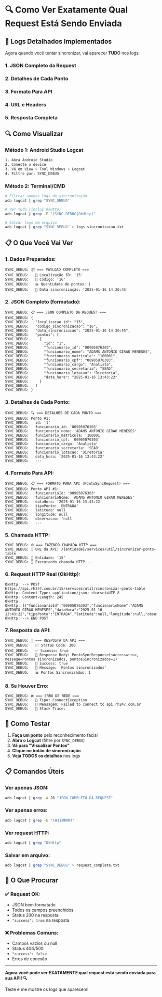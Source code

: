 # 🔍 Como Ver Exatamente Qual Request Está Sendo Enviada

## 📱 **Logs Detalhados Implementados**

Agora quando você tentar sincronizar, vai aparecer **TUDO** nos logs:

### 1. **JSON Completo da Request**
### 2. **Detalhes de Cada Ponto**  
### 3. **Formato Para API**
### 4. **URL e Headers**
### 5. **Resposta Completa**

## 🔍 **Como Visualizar**

### **Método 1: Android Studio Logcat**
```bash
1. Abra Android Studio
2. Conecte o device
3. Vá em View > Tool Windows > Logcat
4. Filtre por: SYNC_DEBUG
```

### **Método 2: Terminal/CMD**
```bash
# Filtrar apenas logs de sincronização
adb logcat | grep "SYNC_DEBUG"

# Ver tudo (inclui OkHttp)
adb logcat | grep -E "(SYNC_DEBUG|OkHttp)"

# Salvar logs em arquivo
adb logcat | grep "SYNC_DEBUG" > logs_sincronizacao.txt
```

## 📋 **O Que Você Vai Ver**

### **1. Dados Preparados:**
```
SYNC_DEBUG: 📦 === PAYLOAD COMPLETO ===
SYNC_DEBUG:   📍 Localização ID: '15'
SYNC_DEBUG:   🔑 Código: '16'
SYNC_DEBUG:   📊 Quantidade de pontos: 1
SYNC_DEBUG:   📅 Data sincronização: '2025-01-16 14:30:45'
```

### **2. JSON Completo (formatado):**
```
SYNC_DEBUG: 📋 === JSON COMPLETO DA REQUEST ===
SYNC_DEBUG: {
SYNC_DEBUG:   "localizacao_id": "15",
SYNC_DEBUG:   "codigo_sincronizacao": "16",
SYNC_DEBUG:   "data_sincronizacao": "2025-01-16 14:30:45",
SYNC_DEBUG:   "pontos": [
SYNC_DEBUG:     {
SYNC_DEBUG:       "id": "1",
SYNC_DEBUG:       "funcionario_id": "00905076303",
SYNC_DEBUG:       "funcionario_nome": "ADAMS ANTONIO GIRAO MENESES",
SYNC_DEBUG:       "funcionario_matricula": "100001",
SYNC_DEBUG:       "funcionario_cpf": "00905076303",
SYNC_DEBUG:       "funcionario_cargo": "Analista",
SYNC_DEBUG:       "funcionario_secretaria": "SEAD",
SYNC_DEBUG:       "funcionario_lotacao": "Diretoria",
SYNC_DEBUG:       "data_hora": "2025-01-16 13:43:22"
SYNC_DEBUG:     }
SYNC_DEBUG:   ]
SYNC_DEBUG: }
```

### **3. Detalhes de Cada Ponto:**
```
SYNC_DEBUG: 🔍 === DETALHES DE CADA PONTO ===
SYNC_DEBUG: Ponto #1:
SYNC_DEBUG:   id: '1'
SYNC_DEBUG:   funcionario_id: '00905076303'
SYNC_DEBUG:   funcionario_nome: 'ADAMS ANTONIO GIRAO MENESES'
SYNC_DEBUG:   funcionario_matricula: '100001'
SYNC_DEBUG:   funcionario_cpf: '00905076303'
SYNC_DEBUG:   funcionario_cargo: 'Analista'
SYNC_DEBUG:   funcionario_secretaria: 'SEAD'
SYNC_DEBUG:   funcionario_lotacao: 'Diretoria'
SYNC_DEBUG:   data_hora: '2025-01-16 13:43:22'
SYNC_DEBUG:   ---
```

### **4. Formato Para API:**
```
SYNC_DEBUG: 📋 === FORMATO PARA API (PontoSyncRequest) ===
SYNC_DEBUG: Ponto API #1:
SYNC_DEBUG:   funcionarioId: '00905076303'
SYNC_DEBUG:   funcionarioNome: 'ADAMS ANTONIO GIRAO MENESES'
SYNC_DEBUG:   dataHora: '2025-01-16 13:43:22'
SYNC_DEBUG:   tipoPonto: 'ENTRADA'
SYNC_DEBUG:   latitude: null
SYNC_DEBUG:   longitude: null
SYNC_DEBUG:   observacao: 'null'
SYNC_DEBUG:   ---
```

### **5. Chamada HTTP:**
```
SYNC_DEBUG: 🌐 === FAZENDO CHAMADA HTTP ===
SYNC_DEBUG: 🔗 URL da API: /{entidade}/services/util/sincronizar-ponto-table
SYNC_DEBUG: 🔗 Entidade: '15'
SYNC_DEBUG: 🔄 Executando chamada HTTP...
```

### **6. Request HTTP Real (OkHttp):**
```
OkHttp: --> POST https://api.rh247.com.br/15/services/util/sincronizar-ponto-table
OkHttp: Content-Type: application/json; charset=UTF-8
OkHttp: Content-Length: 245
OkHttp: 
OkHttp: [{"funcionarioId":"00905076303","funcionarioNome":"ADAMS ANTONIO GIRAO MENESES","dataHora":"2025-01-16 13:43:22","tipoPonto":"ENTRADA","latitude":null,"longitude":null,"observacao":null}]
OkHttp: --> END POST
```

### **7. Resposta da API:**
```
SYNC_DEBUG: 📡 === RESPOSTA DA API ===
SYNC_DEBUG:   📈 Status Code: 200
SYNC_DEBUG:   ✅ Sucesso: true
SYNC_DEBUG:   📝 Response Body: PontoSyncResponse(success=true, message=Pontos sincronizados, pontosSincronizados=1)
SYNC_DEBUG:   🎯 Success: true
SYNC_DEBUG:   💬 Message: 'Pontos sincronizados'
SYNC_DEBUG:   📊 Pontos Sincronizados: 1
```

### **8. Se Houver Erro:**
```
SYNC_DEBUG: ❌ === ERRO DE REDE ===
SYNC_DEBUG:   🔴 Tipo: ConnectException
SYNC_DEBUG:   💬 Mensagem: Failed to connect to api.rh247.com.br
SYNC_DEBUG:   📍 Stack Trace:
```

## 🧪 **Como Testar**

1. **Faça um ponto** pelo reconhecimento facial
2. **Abra o Logcat** (filtre por `SYNC_DEBUG`)
3. **Vá para "Visualizar Pontos"**
4. **Clique no botão de sincronização**
5. **Veja TODOS os detalhes** nos logs

## 📋 **Comandos Úteis**

### **Ver apenas JSON:**
```bash
adb logcat | grep -A 20 "JSON COMPLETO DA REQUEST"
```

### **Ver apenas erros:**
```bash
adb logcat | grep -E "(❌|ERROR)"
```

### **Ver request HTTP:**
```bash
adb logcat | grep "OkHttp"
```

### **Salvar em arquivo:**
```bash
adb logcat | grep "SYNC_DEBUG" > request_completa.txt
```

## 🎯 **O Que Procurar**

### ✅ **Request OK:**
- JSON bem formatado
- Todos os campos preenchidos
- Status 200 na resposta
- `"success": true` na resposta

### ❌ **Problemas Comuns:**
- Campos vazios ou null
- Status 404/500
- `"success": false`
- Erros de conexão

---

**Agora você pode ver EXATAMENTE qual request está sendo enviada para sua API! 🔍**

Teste e me mostre os logs que aparecem! 